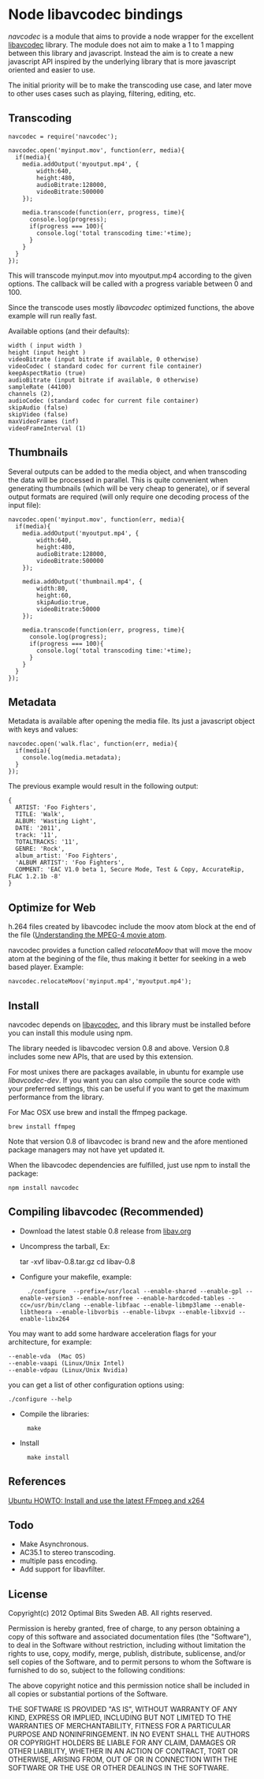 
Node libavcodec bindings
=

*navcodec* is a module that aims to provide a node wrapper for the excellent [libavcodec](http://libav.org) library. The module does not aim to make a 1 to 1 mapping between this library and javascript. Instead the aim is to create a new javascript API inspired by the underlying library that is more javascript oriented and easier to use.

The initial priority will be to make the transcoding use case, and later move to other uses cases such as playing, filtering, editing, etc.

Transcoding
-

	navcodec = require('navcodec');
	
	navcodec.open('myinput.mov', function(err, media){
	  if(media){
	    media.addOutput('myoutput.mp4', {
	    	width:640,
	    	height:480,
	    	audioBitrate:128000,
	    	videoBitrate:500000
	    });
	    
	    media.transcode(function(err, progress, time){
	      console.log(progress);
	      if(progress === 100){
	        console.log('total transcoding time:'+time);
	      }
	    }
	  }
	});


This will transcode myinput.mov into myoutput.mp4 according to the given options. The callback will be called with a progress variable between 0 and 100.

Since the transcode uses mostly *libavcodec* optimized functions, the above example will run really fast.

Available options (and their defaults):

    width ( input width )
    height (input height )
    videoBitrate (input bitrate if available, 0 otherwise)
    videoCodec ( standard codec for current file container)
    keepAspectRatio (true)
    audioBitrate (input bitrate if available, 0 otherwise)
    sampleRate (44100)
    channels (2),
    audioCodec (standard codec for current file container)
    skipAudio (false)
    skipVideo (false)
    maxVideoFrames (inf)
    videoFrameInterval (1)
    


Thumbnails
-

Several outputs can be added to the media object, and when transcoding the data will be processed in parallel. This is quite convenient when generating thumbnails (which will be very cheap to generate), or if several output formats are required (will only require one decoding process of the input file):

    navcodec.open('myinput.mov', function(err, media){
      if(media){
        media.addOutput('myoutput.mp4', {
    	    width:640,
    	    height:480,
    	    audioBitrate:128000,
    	    videoBitrate:500000
        });
    
        media.addOutput('thumbnail.mp4', {
    	    width:80,
    	    height:60,
    	    skipAudio:true,
    	    videoBitrate:50000
        });
    
        media.transcode(function(err, progress, time){
          console.log(progress);
          if(progress === 100){
            console.log('total transcoding time:'+time);
          }
        }
      }
    });


Metadata
-

Metadata is available after opening the media file. Its just a javascript object with keys and values:

    navcodec.open('walk.flac', function(err, media){
      if(media){
        console.log(media.metadata);
      }
    });

The previous example would result in the following output:

    {
      ARTIST: 'Foo Fighters',
      TITLE: 'Walk',
      ALBUM: 'Wasting Light',
      DATE: '2011',
      track: '11',
      TOTALTRACKS: '11',
      GENRE: 'Rock',
      album_artist: 'Foo Fighters',
      'ALBUM ARTIST': 'Foo Fighters',
      COMMENT: 'EAC V1.0 beta 1, Secure Mode, Test & Copy, AccurateRip, FLAC 1.2.1b -8' 
    }



Optimize for Web
-

h.264 files created by libavcodec include the moov atom block at the end of the file ([Understanding the MPEG-4 movie atom](http://www.adobe.com/devnet/video/articles/mp4_movie_atom.html).

navcodec provides a function called *relocateMoov* that will move the moov atom at the begining of the file, thus making it better for seeking in a web based player. Example:

    navcodec.relocateMoov('myinput.mp4','myoutput.mp4');



Install
-

navcodec depends on [libavcodec](http://libav.org), and this library
must be installed before you can install this module using npm. 

The library needed is libavcodec version 0.8 and above. Version 0.8 includes some new APIs, that are used by this extension.

For most unixes there are packages available, in ubuntu for example use *libavcodec-dev*. If you want you can also compile the source code with your preferred settings, this can be useful if you want to get the maximum performance from the library.

For Mac OSX use brew and install the ffmpeg package.

	brew install ffmpeg

Note that version 0.8 of libavcodec is brand new and the afore mentioned package managers may not have yet updated it.


When the libavcodec dependencies are fulfilled, just use npm to install the package:

	npm install navcodec


  
Compiling libavcodec (Recommended)
-

- Download the latest stable 0.8 release from [libav.org](http://libav.org/download.html#release_0.8)

- Uncompress the tarball, Ex:

    tar -xvf libav-0.8.tar.gz
    cd libav-0.8
  
- Configure your makefile, example:

		./configure  --prefix=/usr/local --enable-shared --enable-gpl --enable-version3 --enable-nonfree --enable-hardcoded-tables --cc=/usr/bin/clang --enable-libfaac --enable-libmp3lame --enable-libtheora --enable-libvorbis --enable-libvpx --enable-libxvid --enable-libx264
		
You may want to add some hardware acceleration flags for your architecture, for example:

    --enable-vda  (Mac OS)
    --enable-vaapi (Linux/Unix Intel)
    --enable-vdpau (Linux/Unix Nvidia)
  
you can get a list of other configuration options using:

	./configure --help
  
- Compile the libraries:

		make
  
- Install

		make install

References
-

[Ubuntu HOWTO: Install and use the latest FFmpeg and x264](http://ubuntuforums.org/showthread.php?t=786095)

Todo
-

- Make Asynchronous.
- AC35.1 to stereo transcoding.
- multiple pass encoding.
- Add support for libavfilter.

License
-

Copyright(c) 2012 Optimal Bits Sweden AB. All rights reserved.
 
Permission is hereby granted, free of charge, to any person obtaining a copy
of this software and associated documentation files (the "Software"), to
deal in the Software without restriction, including without limitation the
rights to use, copy, modify, merge, publish, distribute, sublicense, and/or
sell copies of the Software, and to permit persons to whom the Software is
furnished to do so, subject to the following conditions:

The above copyright notice and this permission notice shall be included in
all copies or substantial portions of the Software.

THE SOFTWARE IS PROVIDED "AS IS", WITHOUT WARRANTY OF ANY KIND, EXPRESS OR
IMPLIED, INCLUDING BUT NOT LIMITED TO THE WARRANTIES OF MERCHANTABILITY,
FITNESS FOR A PARTICULAR PURPOSE AND NONINFRINGEMENT. IN NO EVENT SHALL THE
AUTHORS OR COPYRIGHT HOLDERS BE LIABLE FOR ANY CLAIM, DAMAGES OR OTHER
LIABILITY, WHETHER IN AN ACTION OF CONTRACT, TORT OR OTHERWISE, ARISING
FROM, OUT OF OR IN CONNECTION WITH THE SOFTWARE OR THE USE OR OTHER DEALINGS
IN THE SOFTWARE.
 

